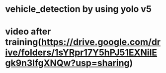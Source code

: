 # vehicle_detection by using yolo v5 
# video after training(https://drive.google.com/drive/folders/1sYRpr17Y5hPJ51EXNilEgk9n3lfgXNQw?usp=sharing)
